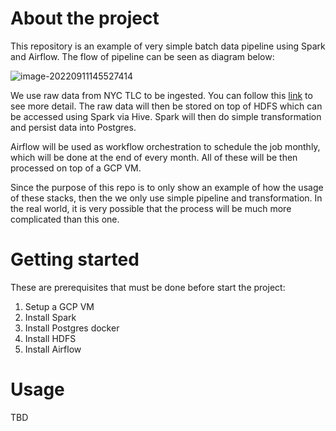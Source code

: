 # About the project

This repository is an example of very simple batch data pipeline using Spark and Airflow. The flow of pipeline can be seen as diagram below:

![image-20220911145527414](C:\Users\ACER\AppData\Roaming\Typora\typora-user-images\image-20220911145527414.png)

We use raw data from NYC TLC to be ingested. You can follow this [link](https://www1.nyc.gov/site/tlc/about/tlc-trip-record-data.page) to see more detail. The raw data will then be stored on top of HDFS which can be accessed using Spark via Hive. Spark will then do simple transformation and persist data into Postgres.

Airflow will be used as workflow orchestration to schedule the job monthly, which will be done at the end of every month. All of these will be then processed on top of a GCP VM.

Since the purpose of this repo is to only show an example of how the usage of these stacks, then the we only use simple pipeline and transformation. In the real world, it is very possible that the process will be much more complicated than this one. 



# Getting started

These are prerequisites that must be done before start the project:

1. Setup a GCP VM
2. Install Spark
3. Install Postgres docker
4. Install HDFS
5. Install Airflow



# Usage

TBD